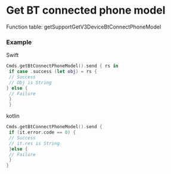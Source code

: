 # Get BT connected phone model 
Function table: getSupportGetV3DeviceBtConnectPhoneModel

### Example 

Swift
```swift
Cmds.getBtConnectPhoneModel().send { rs in
 if case .success (let obj) = rs {
 // Success
 // Obj is String
} else {
 // Failure
 }
 } 
```

kotlin
```kotlin
Cmds.getBtConnectPhoneModel().send {
 if (it.error.code == 0) {
 // Success
 // it.res is String
 }else {
 // Failure
 }
}
```
